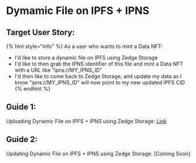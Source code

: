 # Dymamic File on IPFS + IPNS

## Target User Story:

{% hint style="info" %}
As a user who wants to mint a Data NFT:

* I'd like to store a dynamic file on IPFS using Zedge Storage
* I'd like to then grab the IPNS identifier of this file and mint a Data NFT with a URL like "ipns://MY\_IPNS\_ID"
* I'd then like to come back to Zedge Storage, and update my data as I know "ipns://MY\_IPNS\_ID" will now point to my new updated IPFS CID
{% endhint %}

## Guide 1:

Uploading Dynamic File on IPFS + IPNS using Zedge Storage: [Link](https://app.tango.us/app/workflow/Uploading-a-dynamic-file-on-zEdgeStorage-IPNS--f61c832efa00461b91de671f1e56514c)

## Guide 2:

Updating Dynamic File on IPFS + IPNS using Zedge Storage: \[Coming Soon]
